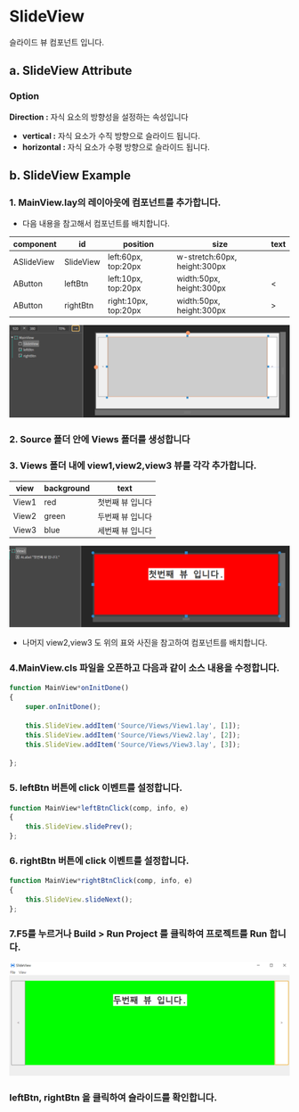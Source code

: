 
# SlideView
슬라이드 뷰 컴포넌트 입니다.

## a. SlideView Attribute
### **Option**<br>

**Direction  :** 자식 요소의 방향성을 설정하는 속성입니다
* **vertical  :** 자식 요소가 수직 방향으로 슬라이드 됩니다.
* **horizontal  :** 자식 요소가 수평 방향으로 슬라이드 됩니다.

## b. SlideView Example

### 1. MainView.lay의 레이아웃에 컴포넌트를 추가합니다.<br>

 * 다음 내용을 참고해서 컴포넌트를 배치합니다.

|component|id|position|size|text|
|---------|--|--------|----|----|
|ASlideView|SlideView|left:60px, top:20px|w-stretch:60px, height:300px|
|AButton|leftBtn|left:10px, top:20px|width:50px, height:300px|<
|AButton|rightBtn|right:10px, top:20px  |width:50px, height:300px|>


<img src="./img/SlideView01.png"><br>

### 2. Source 폴더 안에 Views 폴더를 생성합니다

### 3.  Views 폴더 내에 view1,view2,view3 뷰를 각각 추가합니다.

|view|background|text|
|----|----------|----|
|View1|red|첫번째 뷰 입니다|
|View2|green|두번째 뷰 입니다|
|View3|blue|세번째 뷰 입니다|

<img src="./img/SlideView02.png"><br>
 * 나머지 view2,view3 도 위의 표와 사진을 참고하여 컴포넌트를 배치합니다.

### 4.MainView.cls 파일을 오픈하고 다음과 같이 소스 내용을 수정합니다.
```javascript
function MainView*onInitDone()
{
	super.onInitDone();

	this.SlideView.addItem('Source/Views/View1.lay', [1]);
	this.SlideView.addItem('Source/Views/View2.lay', [2]);
	this.SlideView.addItem('Source/Views/View3.lay', [3]);

};

```

### 5. leftBtn 버튼에 click 이벤트를 설정합니다.
```javascript
function MainView*leftBtnClick(comp, info, e)
{
	this.SlideView.slidePrev();
};
```
### 6. rightBtn 버튼에 click 이벤트를 설정합니다.
```javascript
function MainView*rightBtnClick(comp, info, e)
{
    this.SlideView.slideNext();
};
```

### 7.F5를 누르거나 Build > Run Project 를 클릭하여 프로젝트를 Run 합니다.


<img src="./img/SlideView03.png" ><br>

### leftBtn, rightBtn 을 클릭하여 슬라이드를 확인합니다.